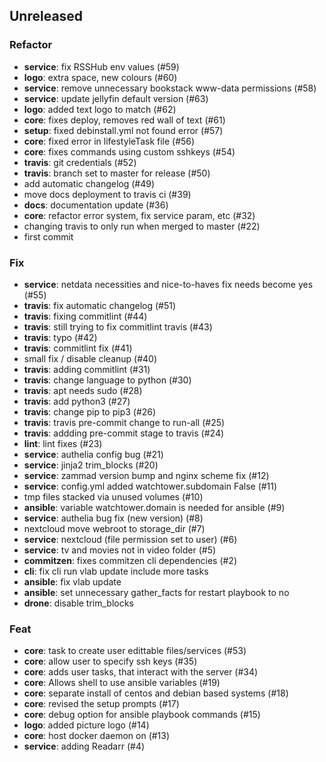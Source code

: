 ## Unreleased

### Refactor

- **service**: fix RSSHub env values (#59)
- **logo**: extra space, new colours (#60)
- **service**: remove unnecessary bookstack www-data permissions (#58)
- **service**: update jellyfin default version (#63)
- **logo**: added text logo to match (#62)
- **core**: fixes deploy, removes red wall of text (#61)
- **setup**: fixed debinstall.yml not found error (#57)
- **core**: fixed error in lifestyleTask file (#56)
- **core**: fixes commands using custom sshkeys (#54)
- **travis**: git credentials (#52)
- **travis**: branch set to master for release (#50)
- add automatic changelog (#49)
- move docs deployment to travis ci (#39)
- **docs**: documentation update (#36)
- **core**: refactor error system, fix service param, etc (#32)
- changing travis to only run when merged to master (#22)
- first commit

### Fix

- **service**: netdata necessities and nice-to-haves fix needs become yes (#55)
- **travis**: fix automatic changelog (#51)
- **travis**: fixing commitlint (#44)
- **travis**: still trying to fix commitlint travis (#43)
- **travis**: typo (#42)
- **travis**: commitlint fix (#41)
- small fix / disable cleanup (#40)
- **travis**: adding commitlint (#31)
- **travis**: change language to python (#30)
- **travis**: apt needs sudo (#28)
- **travis**: add python3 (#27)
- **travis**: change pip to pip3 (#26)
- **travis**: travis pre-commit change to run-all (#25)
- **travis**: addding pre-commit stage to travis (#24)
- **lint**: lint fixes (#23)
- **service**: authelia config bug (#21)
- **service**: jinja2 trim_blocks (#20)
- **service**: zammad version bump and nginx scheme fix (#12)
- **service**: config.yml added watchtower.subdomain False (#11)
- tmp files stacked via unused volumes (#10)
- **ansible**: variable watchtower.domain is needed for ansible (#9)
- **service**: authelia bug fix (new version) (#8)
- nextcloud move webroot to storage_dir (#7)
- **service**: nextcloud (file permission set to user) (#6)
- **service**: tv and movies not in video folder (#5)
- **commitzen**: fixes commitzen cli dependencies (#2)
- **cli**: fix cli run vlab update include more tasks
- **ansible**: fix vlab update
- **ansible**: set unnecessary gather_facts for restart playbook to no
- **drone**: disable trim_blocks

### Feat

- **core**: task to create user edittable files/services (#53)
- **core**: allow user to specify ssh keys (#35)
- **core**: adds user tasks, that interact with the server (#34)
- **core**: Allows shell to use ansible variables (#19)
- **core**: separate install of centos and debian based systems (#18)
- **core**: revised the setup prompts (#17)
- **core**: debug option for ansible playbook commands (#15)
- **logo**: added picture logo (#14)
- **core**: host docker daemon on (#13)
- **service**: adding Readarr (#4)
